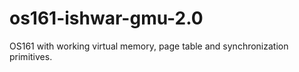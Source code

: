 # os161-ishwar-gmu-2.0
OS161 with working virtual memory, page table and synchronization primitives.
